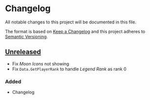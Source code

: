 # Changelog
All notable changes to this project will be documented in this file.

The format is based on [Keep a Changelog](http://keepachangelog.com/en/1.0.0/)
and this project adheres to [Semantic Versioning](http://semver.org/spec/v2.0.0.html).

## [Unreleased]
- Fix *Moon Icons* not showing
- Fix `Data.GetPlayerRank` to handle *Legend Rank* as rank 0

### Added
- Changelog

[Unreleased]: https://github.com/andburn/hdt-plugin-common/compare/v1.0.0...HEAD
